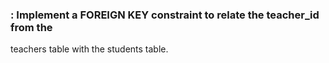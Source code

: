 ### : Implement a FOREIGN KEY constraint to relate the teacher_id from the
teachers table with the students table.

